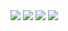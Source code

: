 

<img src="https://github.com/Aman2221/AmanPortfolio.github.io/blob/master/assets/img/PortfolioHomePage.webp" />

<img src="https://github.com/Aman2221/AmanPortfolio.github.io/blob/master/assets/img/AboutPage.webp" />

<img src="https://github.com/Aman2221/AmanPortfolio.github.io/blob/master/assets/img/SkiilsPage.webp" />

<img src="https://github.com/Aman2221/AmanPortfolio.github.io/blob/master/assets/img/ProjectsPage.webp" />
